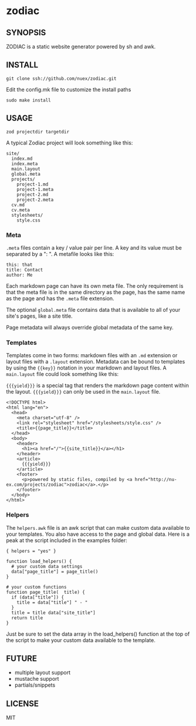 # zodiac

## SYNOPSIS

ZODIAC is a static website generator powered by sh and awk.

## INSTALL

    git clone ssh://github.com/nuex/zodiac.git
    
Edit the config.mk file to customize the install paths

    sudo make install

## USAGE

    zod projectdir targetdir

A typical Zodiac project will look something like this:

    site/
      index.md
      index.meta
      main.layout
      global.meta
      projects/
        project-1.md
        project-1.meta
        project-2.md
        project-2.meta
      cv.md
      cv.meta
      stylesheets/
        style.css

### Meta

`.meta` files contain a key / value pair per line. A key and its value must be separated by a ": ". A metafile looks like this:

    this: that
    title: Contact
    author: Me

Each markdown page can have its own meta file. The only requirement is that the meta file is in the same directory as the page, has the same name as the page and has the `.meta` file extension.

The optional `global.meta` file contains data that is available to all of your site's pages, like a site title.

Page metadata will always override global metadata of the same key.

### Templates

Templates come in two forms: markdown files with an `.md` extension or layout files with a `.layout` extension. Metadata can be bound to templates by using the `{{key}}` notation in your markdown and layout files. A `main.layout` file could look something like this:

`{{{yield}}}` is a special tag that renders the markdown page content within the layout. `{{{yield}}}` can only be used in the `main.layout` file.

    <!DOCTYPE html>
    <html lang="en">
      <head>
        <meta charset="utf-8" />
        <link rel="stylesheet" href="/stylesheets/style.css" />
        <title>{{page_title}}</title>
      </head>
      <body>
        <header>
          <h1><a href="/">{{site_title}}</a></h1>
        </header>
        <article>
          {{{yield}}}
        </article>
        <footer>
          <p>powered by static files, compiled by <a href="http://nu-ex.com/projects/zodiac">zodiac</a>.</p>
        </footer>
      </body>
    </html>

### Helpers

The `helpers.awk` file is an awk script that can make custom data available to your templates. You also have access to the page and global data. Here is a peak at the script included in the examples folder:

    { helpers = "yes" }

    function load_helpers() {
      # your custom data settings
      data["page_title"] = page_title()
    }

    # your custom functions
    function page_title(  title) {
      if (data["title"]) {
        title = data["title"] " - "
      }
      title = title data["site_title"]
      return title
    }

Just be sure to set the data array in the load_helpers() function at the top of the script to make your custom data available to the template.

## FUTURE

- multiple layout support
- mustache support
- partials/snippets

## LICENSE

MIT
